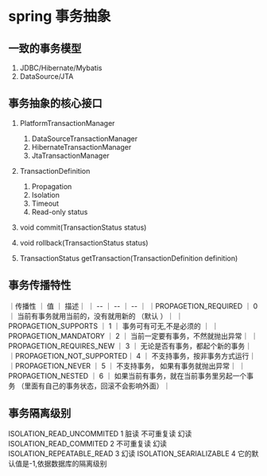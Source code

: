 # spring 事务抽象
## 一致的事务模型
1. JDBC/Hibernate/Mybatis
2. DataSource/JTA

## 事务抽象的核心接口
1. PlatformTransactionManager
    1. DataSourceTransactionManager
    2. HibernateTransactionManager
    3. JtaTransactionManager
2. TransactionDefinition
    1. Propagation
    2. Isolation
    3. Timeout
    4. Read-only status

3. void commit(TransactionStatus status)
4. void rollback(TransactionStatus status)
5. TransactionStatus getTransaction(TransactionDefinition definition)

## 事务传播特性
｜传播性                    ｜ 值 ｜  描述｜
｜ --                      ｜ -- ｜  -- ｜
｜PROPAGETION_REQUIRED     ｜ 0  ｜ 当前有事务就用当前的，没有就用新的 （默认 ）｜
｜PROPAGETION_SUPPORTS     ｜ 1  ｜ 事务可有可无,不是必须的 ｜
｜PROPAGETION_MANDATORY    ｜ 2  ｜ 当前一定要有事务，不然就抛出异常｜
｜PROPAGETION_REQUIRES_NEW ｜ 3  ｜ 无论是否有事务，都起个新的事务｜
｜PROPAGETION_NOT_SUPPORTED｜ 4  ｜ 不支持事务，按非事务方式运行｜
｜PROPAGETION_NEVER        ｜ 5  ｜ 不支持事务， 如果有事务就抛出异常｜
｜PROPAGETION_NESTED       ｜ 6  ｜ 如果当前有事务，就在当前事务里另起一个事务 （里面有自己的事务状态，回滚不会影响外面）｜

## 事务隔离级别
ISOLATION_READ_UNCOMMITED 1   脏读  不可重复读 幻读
ISOLATION_READ_COMMITED   2        不可重复读 幻读
ISOLATION_REPEATABLE_READ 3                 幻读
ISOLATION_SEARIALIZABLE   4 
它的默认值是-1,依据数据库的隔离级别